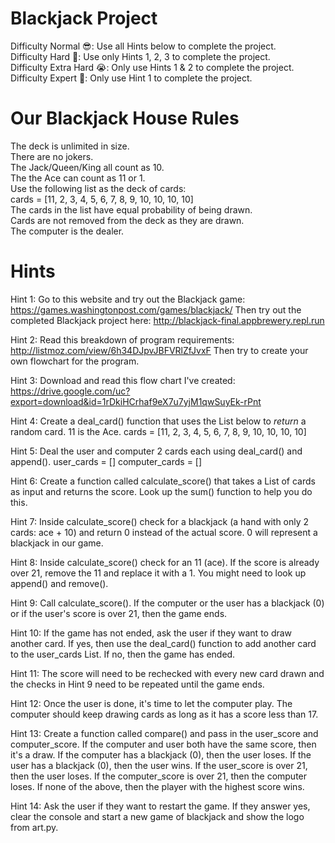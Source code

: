 # Blackjack Project 

 Difficulty Normal 😎: Use all Hints below to complete the project.  
 Difficulty Hard 🤔: Use only Hints 1, 2, 3 to complete the project.  
 Difficulty Extra Hard 😭: Only use Hints 1 & 2 to complete the project.  
 Difficulty Expert 🤯: Only use Hint 1 to complete the project.  

# Our Blackjack House Rules 

 The deck is unlimited in size.  
 There are no jokers.  
 The Jack/Queen/King all count as 10.  
 The the Ace can count as 11 or 1.  
 Use the following list as the deck of cards:  
 cards = [11, 2, 3, 4, 5, 6, 7, 8, 9, 10, 10, 10, 10]  
 The cards in the list have equal probability of being drawn.  
 Cards are not removed from the deck as they are drawn.  
 The computer is the dealer.  

# Hints 

 Hint 1: Go to this website and try out the Blackjack game:
   https://games.washingtonpost.com/games/blackjack/
 Then try out the completed Blackjack project here:
   http://blackjack-final.appbrewery.repl.run

 Hint 2: Read this breakdown of program requirements:
   http://listmoz.com/view/6h34DJpvJBFVRlZfJvxF
 Then try to create your own flowchart for the program.

 Hint 3: Download and read this flow chart I've created:
   https://drive.google.com/uc?export=download&id=1rDkiHCrhaf9eX7u7yjM1qwSuyEk-rPnt

 Hint 4: Create a deal_card() function that uses the List below to *return* a random card.
 11 is the Ace.
 cards = [11, 2, 3, 4, 5, 6, 7, 8, 9, 10, 10, 10, 10]

 Hint 5: Deal the user and computer 2 cards each using deal_card() and append().
 user_cards = []
 computer_cards = []

 Hint 6: Create a function called calculate_score() that takes a List of cards as input
 and returns the score.
 Look up the sum() function to help you do this.

 Hint 7: Inside calculate_score() check for a blackjack (a hand with only 2 cards: ace + 10) and return 0 instead of the actual score. 0 will represent a blackjack in our game.

 Hint 8: Inside calculate_score() check for an 11 (ace). If the score is already over 21, remove the 11 and replace it with a 1. You might need to look up append() and remove().

 Hint 9: Call calculate_score(). If the computer or the user has a blackjack (0) or if the user's score is over 21, then the game ends.

 Hint 10: If the game has not ended, ask the user if they want to draw another card. If yes, then use the deal_card() function to add another card to the user_cards List. If no, then the game has ended.

 Hint 11: The score will need to be rechecked with every new card drawn and the checks in Hint 9 need to be repeated until the game ends.

 Hint 12: Once the user is done, it's time to let the computer play. The computer should keep drawing cards as long as it has a score less than 17.

 Hint 13: Create a function called compare() and pass in the user_score and computer_score. If the computer and user both have the same score, then it's a draw. If the computer has a blackjack (0), then the user loses. If the user has a blackjack (0), then the user wins. If the user_score is over 21, then the user loses. If the computer_score is over 21, then the computer loses. If none of the above, then the player with the highest score wins.

 Hint 14: Ask the user if they want to restart the game. If they answer yes, clear the console and start a new game of blackjack and show the logo from art.py.
